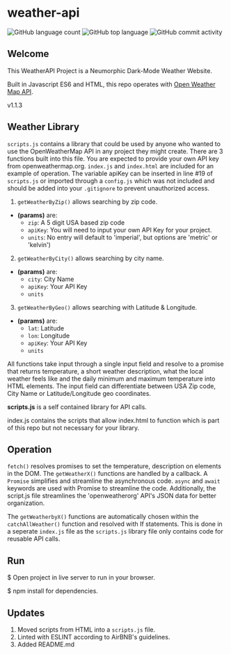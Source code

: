 # weather-api

![GitHub language count](https://img.shields.io/github/languages/count/chrismlee26/weather-api-lib)
![GitHub top language](https://img.shields.io/github/languages/top/chrismlee26/weather-api-lib)
![GitHub commit activity](https://img.shields.io/github/commit-activity/y/chrismlee26/weather-api-lib)

## Welcome

This WeatherAPI Project is a Neumorphic Dark-Mode Weather Website.

Built in Javascript ES6 and HTML, this repo operates with [Open Weather Map API](https://openweathermap.org).

v1.1.3

## Weather Library

`scripts.js` contains a library that could be used by anyone who wanted to use the OpenWeatherMap API in any project they might create. There are 3 functions built into this file. You are expected to provide your own API key from openweathermap.org. `index.js` and `index.html` are included for an example of operation. The variable apiKey can be inserted in line #19 of `scripts.js` or imported through a `config.js` which was not included and should be added into your `.gitignore` to prevent unauthorized access.

1. `getWeatherByZip()` allows searching by zip code.

- **(params)** are:
  - `zip`: A 5 digit USA based zip code
  - `apiKey`: You will need to input your own API Key for your project.
  - `units`: No entry will default to 'imperial', but options are 'metric' or 'kelvin')

2. `getWeatherByCity()` allows searching by city name.

- **(params)** are:
  - `city`: City Name
  - `apiKey`: Your API Key
  - `units`

3. `getWeatherByGeo()` allows searching with Latitude & Longitude.

- **(params)** are:
  - `lat`: Latitude
  - `lon`: Longitude
  - `apiKey`: Your API Key
  - `units`

All functions take input through a single input field and resolve to a promise that returns temperature, a short weather description, what the local weather feels like and the daily minimum and maximum temperature into HTML elements. The input field can differentiate between USA Zip code, City Name or Latitude/Longitude geo coordinates.

**scripts.js** is a self contained library for API calls.

index.js contains the scripts that allow index.html to function which is part of this repo but not necessary for your library.

## Operation

`fetch()` resolves promises to set the temperature, description on elements in the DOM. The `getWeatherX()` functions are handled by a callback. A `Promise` simplifies and streamline the asynchronous code. `async` and `await` keywords are used with Promise to streamline the code. Additionally, the script.js file streamlines the 'openweatherorg' API's JSON data for better organization.

The `getWeatherbyX()` functions are automatically chosen within the `catchAllWeather()` function and resolved with If statements. This is done in a seperate `index.js` file as the `scripts.js` library file only contains code for reusable API calls.

## Run

$ Open project in live server to run in your browser.

$ npm install for dependencies.

## Updates

1. Moved scripts from HTML into a `scripts.js` file.
2. Linted with ESLINT according to AirBNB's guidelines.
3. Added README.md
